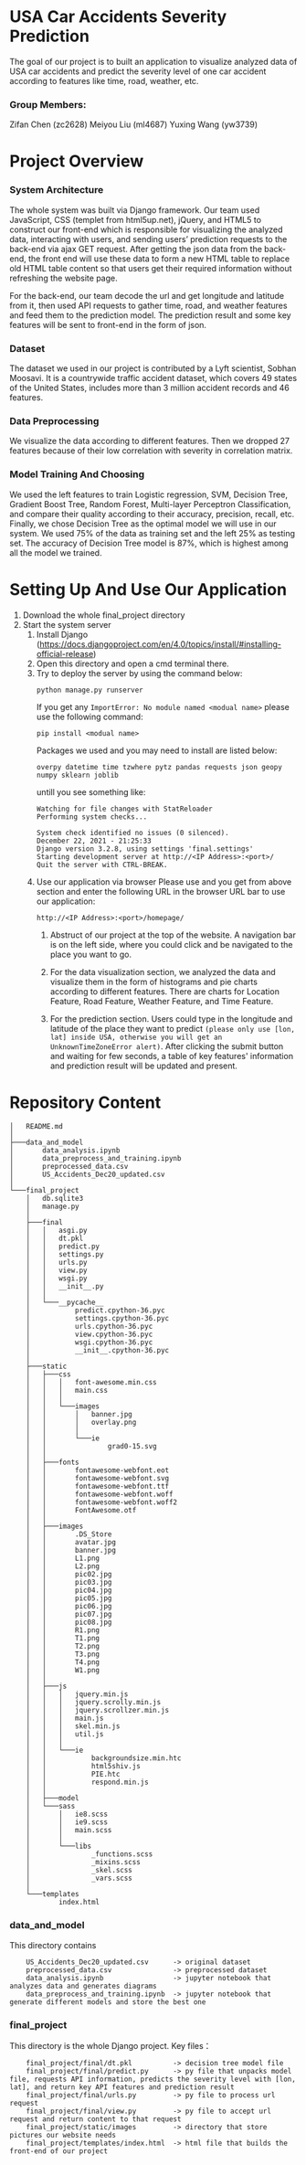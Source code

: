 # USA Car Accidents Severity Prediction 

The goal of our project is to built an application to visualize analyzed data of USA car accidents and predict the severity level of one car accident according to features like time, road, weather, etc.

### Group Members: 
Zifan Chen (zc2628)
Meiyou Liu (ml4687)
Yuxing Wang (yw3739)

# Project Overview

### System Architecture
The whole system was built via Django framework. Our team used JavaScript, CSS (templet from html5up.net), jQuery, and HTML5 to construct our front-end which is responsible for visualizing the analyzed data, interacting with users, and sending users’ prediction requests to the back-end via ajax GET request. After getting the json data from the back-end, the front end will use these data to form a new HTML table to replace old HTML table content so that users get their required information without refreshing the website page.

For the back-end, our team decode the url and get longitude and latitude from it, then used API requests to gather time, road, and weather features and feed them to the prediction model. The prediction result and some key features will be sent to front-end in the form of json. 

### Dataset
The dataset we used in our project is contributed by a Lyft scientist, Sobhan Moosavi. It is a countrywide traffic accident dataset, which covers 49 states of the United States, includes more than 3 million accident records and 46 features.

### Data Preprocessing
We visualize the data according to different features. Then we dropped 27 features because of their low correlation with severity in correlation matrix. 

### Model Training And Choosing
We used the left features to train Logistic regression, SVM, Decision Tree, Gradient Boost Tree, Random Forest, Multi-layer Perceptron Classification, and compare their quality according to their accuracy, precision, recall, etc. Finally, we chose Decision Tree as the optimal model we will use in our system. We used 75% of the data as training set and the left 25% as testing set. The accuracy of Decision Tree model is 87%, which is highest among all the model we trained.

# Setting Up And Use Our Application

1. Download the whole final_project directory
2. Start the system server
    1. Install Django (https://docs.djangoproject.com/en/4.0/topics/install/#installing-official-release)
    2. Open this directory and open a cmd terminal there.
    3. Try to deploy the server by using the command below:
        ```
        python manage.py runserver 
        ```
        If you get any 
        `ImportError: No module named <modual name>`
        please use the following command:
        ```
        pip install <modual name>
        ```
        Packages we used and you may need to install are listed below:
        ```
        overpy datetime time tzwhere pytz pandas requests json geopy numpy sklearn joblib
        ```
        untill you see something like:
        ```
        Watching for file changes with StatReloader
        Performing system checks...
        
        System check identified no issues (0 silenced).
        December 22, 2021 - 21:25:33
        Django version 3.2.8, using settings 'final.settings'
        Starting development server at http://<IP Address>:<port>/
        Quit the server with CTRL-BREAK.
        ```
    4. Use our application via browser
        Please use <IP Address> and <port> you get from above section and enter the following URL in the browser URL bar to use our application:
        ```
        http://<IP Address>:<port>/homepage/
        ```
        1. Abstruct of our project at the top of the website. A navigation bar is on the left side, where you could click and be navigated to the place you want to go.
        
        2. For the data visualization section, we analyzed the data and visualize them in the form of histograms and pie charts according to different features. There are charts for Location Feature, Road Feature, Weather Feature, and Time Feature.
        
        3. For the prediction section. Users could type in the longitude and latitude of the place they want to predict ``(please only use [lon, lat] inside USA, otherwise you will get an UnknownTimeZoneError alert)``. After clicking the submit button and waiting for few seconds, a table of key features' information and prediction result will be updated and present.


# Repository Content
```
│   README.md
│
├───data_and_model
│       data_analysis.ipynb
│       data_preprocess_and_training.ipynb
│       preprocessed_data.csv
│       US_Accidents_Dec20_updated.csv
│
└───final_project
    │   db.sqlite3
    │   manage.py
    │
    ├───final
    │   │   asgi.py
    │   │   dt.pkl
    │   │   predict.py
    │   │   settings.py
    │   │   urls.py
    │   │   view.py
    │   │   wsgi.py
    │   │   __init__.py
    │   │
    │   └───__pycache__
    │           predict.cpython-36.pyc
    │           settings.cpython-36.pyc
    │           urls.cpython-36.pyc
    │           view.cpython-36.pyc
    │           wsgi.cpython-36.pyc
    │           __init__.cpython-36.pyc
    │
    ├───static
    │   ├───css
    │   │   │   font-awesome.min.css
    │   │   │   main.css
    │   │   │
    │   │   └───images
    │   │       │   banner.jpg
    │   │       │   overlay.png
    │   │       │
    │   │       └───ie
    │   │               grad0-15.svg
    │   │
    │   ├───fonts
    │   │       fontawesome-webfont.eot
    │   │       fontawesome-webfont.svg
    │   │       fontawesome-webfont.ttf
    │   │       fontawesome-webfont.woff
    │   │       fontawesome-webfont.woff2
    │   │       FontAwesome.otf
    │   │
    │   ├───images
    │   │       .DS_Store
    │   │       avatar.jpg
    │   │       banner.jpg
    │   │       L1.png
    │   │       L2.png
    │   │       pic02.jpg
    │   │       pic03.jpg
    │   │       pic04.jpg
    │   │       pic05.jpg
    │   │       pic06.jpg
    │   │       pic07.jpg
    │   │       pic08.jpg
    │   │       R1.png
    │   │       T1.png
    │   │       T2.png
    │   │       T3.png
    │   │       T4.png
    │   │       W1.png
    │   │
    │   ├───js
    │   │   │   jquery.min.js
    │   │   │   jquery.scrolly.min.js
    │   │   │   jquery.scrollzer.min.js
    │   │   │   main.js
    │   │   │   skel.min.js
    │   │   │   util.js
    │   │   │
    │   │   └───ie
    │   │           backgroundsize.min.htc
    │   │           html5shiv.js
    │   │           PIE.htc
    │   │           respond.min.js
    │   │
    │   ├───model
    │   └───sass
    │       │   ie8.scss
    │       │   ie9.scss
    │       │   main.scss
    │       │
    │       └───libs
    │               _functions.scss
    │               _mixins.scss
    │               _skel.scss
    │               _vars.scss
    │
    └───templates
            index.html
```

### data_and_model
This directory contains 
```
    US_Accidents_Dec20_updated.csv      -> original dataset
    preprocessed_data.csv               -> preprocessed dataset
    data_analysis.ipynb                 -> jupyter notebook that analyzes data and generates diagrams
    data_preprocess_and_training.ipynb  -> jupyter notebook that generate different models and store the best one
```
### final_project
This directory is the whole Django project.
Key files：
```
    final_project/final/dt.pkl          -> decision tree model file
    final_project/final/predict.py      -> py file that unpacks model file, requests API information, predicts the severity level with [lon, lat], and return key API features and prediction result
    final_project/final/urls.py         -> py file to process url request
    final_project/final/view.py         -> py file to accept url request and return content to that request
    final_project/static/images         -> directory that store pictures our website needs
    final_project/templates/index.html  -> html file that builds the front-end of our project
```

